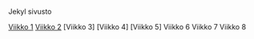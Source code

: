 Jekyl sivusto

[Viikko 1](vko1.html)
[Viikko 2](vko2.md)
[Viikko 3]
[Viikko 4]
[Viikko 5]
Viikko 6
Viikko 7
Viikko 8
